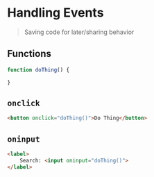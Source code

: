 Handling Events
===

> Saving code for later/sharing behavior

## Functions

```js
function doThing() {

}
```

## `onclick`

```html
<button onclick="doThing()">Do Thing</button>
```


## `oninput`

```html
<label>
    Search: <input oninput="doThing()">
</label>
```
